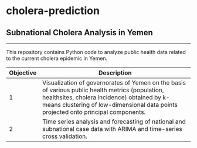# cholera-prediction
## Subnational Cholera Analysis in Yemen
***
This repository contains Python code to analyze public health data related to the current cholera epidemic in Yemen. 

Objective | Description
--------- | -----------
1 |  Visualization of governorates of Yemen on the basis of various public health metrics (population, healthsites, cholera incidence) obtained by k-means clustering of low-dimensional data points projected onto principal components. 
2 |  Time series analysis and forecasting of national and subnational case data with ARIMA and time-series cross validation. 
